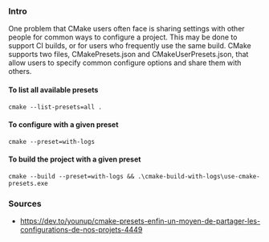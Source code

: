 ### Intro

One problem that CMake users often face is sharing settings with other people for common ways to configure a project. This may be done to support CI builds, or for users who frequently use the same build. CMake supports two files, CMakePresets.json and CMakeUserPresets.json, that allow users to specify common configure options and share them with others.

#### To list all available presets 

`cmake --list-presets=all .`

#### To configure with a given preset

`cmake --preset=with-logs`

#### To build the project with a given preset 

`cmake --build --preset=with-logs && .\cmake-build-with-logs\use-cmake-presets.exe`

### Sources 

- https://dev.to/younup/cmake-presets-enfin-un-moyen-de-partager-les-configurations-de-nos-projets-4449